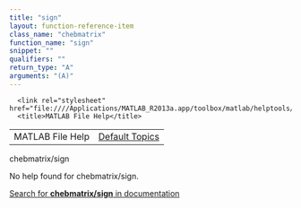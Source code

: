 ```yaml
---
title: "sign"
layout: function-reference-item
class_name: "chebmatrix"
function_name: "sign"
snippet: ""
qualifiers: ""
return_type: "A"
arguments: "(A)"
---
```


<html>
   <head>
      <meta http-equiv="Content-Type" content="text/html; charset=utf-8">
   
      <link rel="stylesheet" href="file:////Applications/MATLAB_R2013a.app/toolbox/matlab/helptools/private/helpwin.css">
      <title>MATLAB File Help</title>
   </head>
   <body>
      <!--Single-page help-->
      <table border="0" cellspacing="0" width="100%">
         <tr class="subheader">
            <td class="headertitle">MATLAB File Help</td>
            <td class="subheader-right"><a href="matlab:helpwin">Default Topics</a></td>
         </tr>
      </table>
      <div class="title">chebmatrix/sign</div>
      <!--No help found-->
      <p>No help found for <span class="helptopic">chebmatrix/sign</span>.
      </p>
      <p><a href="matlab:docsearch('chebmatrix/sign')">
            Search for <b>chebmatrix/sign</b> in documentation
            </a></p>
   </body>
</html>
